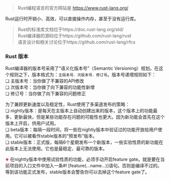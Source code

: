 > Rust编程语言的官方网站是 https://www.rust-lang.org/  

Rust运行时开销小、高效，可以直接操作内存，甚至于没有运行库。

> Rust的标准库文档位于https://doc.rust-lang.org/std/  
> Rust编译器的源码位于https://github.com/rust-lang/rust  
> 语言设计和相关讨论位于https://github.com/rust-lang/rfcs

### Rust 版本
Rust编译器的版本号采用了“语义化版本号”​（Semantic Versioning）规划。在这个规则之下，版本格式为：`主版本号．次版本号．修订号`。版本号递增规则如下：  
❏ 主版本号：当你做了不兼容的API修改  
❏ 次版本号：当你做了向下兼容的功能性新增  
❏ 修订号：当你做了向下兼容的问题修正

为了兼顾更新速度以及稳定性，Rust使用了多渠道发布的策略：  
❏ nightly版本：是每天在主版本上自动创建出来的版本，这个版本上的功能最多，更新最快，但是某些功能存在问题的可能性也更大。因为新功能会首先在这个版本上开启，供用户试用。  
❏ beta版本：每隔一段时间，将一些在nightly版本中验证过的功能开放给用户使用。它可以被看作stable版本的“预发布”版本。  
❏ stable版本：正式版，每隔6个星期发布一个新版本，一些实验性质的新功能在此版本上无法使用。它也是最稳定、最可靠的版本。

<span style="color: red;font-weight: bold;">※</span> 在nightly版本中使用试验性质的功能，必须手动开启feature gate。就是要在当前项目的入口文件中加入一条#! [feature(…name…)]语句。否则是编译不过的。等到该功能正式发布，stable版本会警告你可以去掉这个feature gate了。